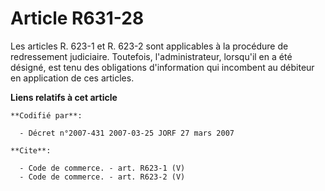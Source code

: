 # Article R631-28

Les articles R. 623-1 et R. 623-2 sont applicables à la procédure de redressement judiciaire. Toutefois, l'administrateur,
lorsqu'il en a été désigné, est tenu des obligations d'information qui incombent au débiteur en application de ces articles.

**Liens relatifs à cet article**

	**Codifié par**:

	  - Décret n°2007-431 2007-03-25 JORF 27 mars 2007

	**Cite**:

	  - Code de commerce. - art. R623-1 (V)
	  - Code de commerce. - art. R623-2 (V)

